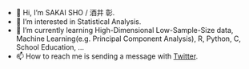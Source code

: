- 👋 Hi, I’m SAKAI SHO / 酒井 彰.
- 👀 I’m interested in Statistical Analysis.
- 🌱 I’m currently learning High-Dimensional Low-Sample-Size data, Machine Learning(e.g. Principal Component Analysis), R, Python, C, School Education, ...
- 📫 How to reach me is sending a message with [Twitter](https://twitter.com/simplesho_CLT).

<!---
ShoShohh/ShoShohh is a ✨ special ✨ repository because its `README.md` (this file) appears on your GitHub profile.
You can click the Preview link to take a look at your changes.
--->
